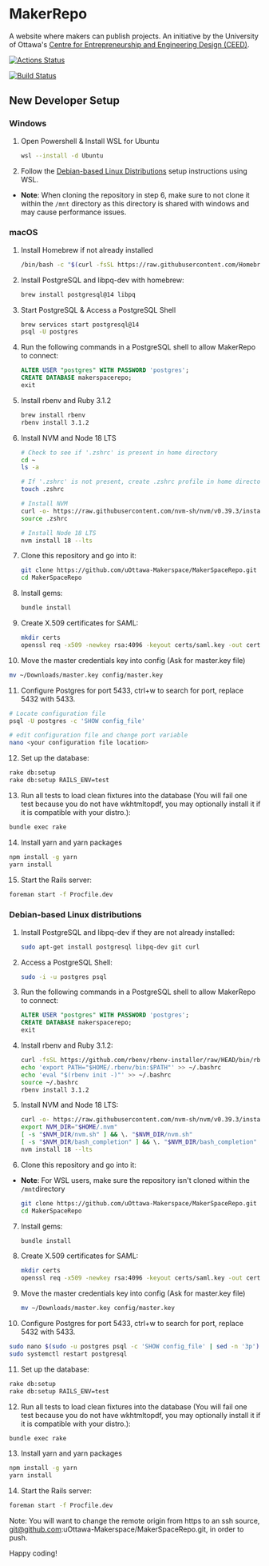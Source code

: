 # MakerRepo

A website where makers can publish projects. An initiative by the University of Ottawa's
[Centre for Entrepreneurship and Engineering Design (CEED)](https://engineering.uottawa.ca/CEED).

[![Actions Status](https://github.com/uOttawa-Makerspace/MakerSpaceRepo/workflows/CI/badge.svg)](https://github.com/uOttawa-Makerspace/MakerSpaceRepo/actions)

[![Build Status](https://travis-ci.com/uOttawa-Makerspace/MakerSpaceRepo.svg?branch=master)](https://travis-ci.com/uOttawa-Makerspace/MakerSpaceRepo)

## New Developer Setup

### Windows

1. Open Powershell & Install WSL for Ubuntu

   ```bash
   wsl --install -d Ubuntu
   ```

2. Follow the [Debian-based Linux Distributions](#Debian-based-Linux-distributions) setup instructions using WSL.

- **Note**: When cloning the repository in step 6, make sure to not clone it within the `/mnt` directory as this directory is shared with windows and may cause performance issues.

### macOS

1. Install Homebrew if not already installed

   ```bash
   /bin/bash -c "$(curl -fsSL https://raw.githubusercontent.com/Homebrew/install/HEAD/install.sh)"
   ```

2. Install PostgreSQL and libpq-dev with homebrew:

   ```bash
   brew install postgresql@14 libpq
   ```

3. Start PostgreSQL & Access a PostgreSQL Shell

   ```bash
   brew services start postgresql@14
   psql -U postgres
   ```

4. Run the following commands in a PostgreSQL shell to allow MakerRepo to connect:

   ```SQL
   ALTER USER "postgres" WITH PASSWORD 'postgres';
   CREATE DATABASE makerspacerepo;
   exit
   ```

5. Install rbenv and Ruby 3.1.2
   ```bash
   brew install rbenv
   rbenv install 3.1.2
   ```
6. Install NVM and Node 18 LTS

   ```bash
   # Check to see if '.zshrc' is present in home directory
   cd ~
   ls -a

   # If '.zshrc' is not present, create .zshrc profile in home directory
   touch .zshrc

   # Install NVM
   curl -o- https://raw.githubusercontent.com/nvm-sh/nvm/v0.39.3/install.sh | bash
   source .zshrc

   # Install Node 18 LTS
   nvm install 18 --lts
   ```

7. Clone this repository and go into it:

   ```bash
   git clone https://github.com/uOttawa-Makerspace/MakerSpaceRepo.git
   cd MakerSpaceRepo
   ```

8. Install gems:

   ```bash
   bundle install
   ```

9. Create X.509 certificates for SAML:

   ```bash
   mkdir certs
   openssl req -x509 -newkey rsa:4096 -keyout certs/saml.key -out certs/saml.crt -days 365 -nodes
   ```

10. Move the master credentials key into config (Ask for master.key file)

```bash
mv ~/Downloads/master.key config/master.key
```

11. Configure Postgres for port 5433, ctrl+w to search for port, replace 5432 with 5433.

```bash
# Locate configuration file
psql -U postgres -c 'SHOW config_file'

# edit configuration file and change port variable
nano <your configuration file location>
```

12. Set up the database:

```bash
rake db:setup
rake db:setup RAILS_ENV=test
```

13. Run all tests to load clean fixtures into the database (You will fail one test because you do not have wkhtmltopdf, you may optionally install it if it is compatible with your distro.):

```bash
bundle exec rake
```

14. Install yarn and yarn packages

```bash
npm install -g yarn
yarn install
```

15. Start the Rails server:

```bash
foreman start -f Procfile.dev
```

### Debian-based Linux distributions

1. Install PostgreSQL and libpq-dev if they are not already installed:

   ```bash
   sudo apt-get install postgresql libpq-dev git curl
   ```

2. Access a PostgreSQL Shell:

   ```bash
   sudo -i -u postgres psql
   ```

3. Run the following commands in a PostgreSQL shell to allow MakerRepo to connect:

   ```SQL
   ALTER USER "postgres" WITH PASSWORD 'postgres';
   CREATE DATABASE makerspacerepo;
   exit
   ```

4. Install rbenv and Ruby 3.1.2:

   ```bash
   curl -fsSL https://github.com/rbenv/rbenv-installer/raw/HEAD/bin/rbenv-installer | bash
   echo 'export PATH="$HOME/.rbenv/bin:$PATH"' >> ~/.bashrc
   echo 'eval "$(rbenv init -)"' >> ~/.bashrc
   source ~/.bashrc
   rbenv install 3.1.2
   ```

5. Install NVM and Node 18 LTS:

   ```bash
   curl -o- https://raw.githubusercontent.com/nvm-sh/nvm/v0.39.3/install.sh | bash
   export NVM_DIR="$HOME/.nvm"
   [ -s "$NVM_DIR/nvm.sh" ] && \. "$NVM_DIR/nvm.sh"
   [ -s "$NVM_DIR/bash_completion" ] && \. "$NVM_DIR/bash_completion"
   nvm install 18 --lts
   ```

6. Clone this repository and go into it:

- **Note**: For WSL users, make sure the repository isn't cloned within the `/mnt`directory
  ```bash
  git clone https://github.com/uOttawa-Makerspace/MakerSpaceRepo.git
  cd MakerSpaceRepo
  ```

7. Install gems:

   ```bash
   bundle install
   ```

8. Create X.509 certificates for SAML:

   ```bash
   mkdir certs
   openssl req -x509 -newkey rsa:4096 -keyout certs/saml.key -out certs/saml.crt -days 365 -nodes
   ```

9. Move the master credentials key into config (Ask for master.key file)

   ```bash
   mv ~/Downloads/master.key config/master.key
   ```

10. Configure Postgres for port 5433, ctrl+w to search for port, replace 5432 with 5433.

```bash
sudo nano $(sudo -u postgres psql -c 'SHOW config_file' | sed -n '3p')
sudo systemctl restart postgresql
```

11. Set up the database:

```bash
rake db:setup
rake db:setup RAILS_ENV=test
```

12. Run all tests to load clean fixtures into the database (You will fail one test because you do not have wkhtmltopdf, you may optionally install it if it is compatible with your distro.):

```bash
bundle exec rake
```

13. Install yarn and yarn packages

```bash
npm install -g yarn
yarn install
```

14. Start the Rails server:

```bash
foreman start -f Procfile.dev
```

Note: You will want to change the remote origin from https to an ssh source, git@github.com:uOttawa-Makerspace/MakerSpaceRepo.git, in order to push.

Happy coding!
